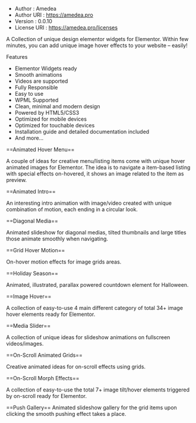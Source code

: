 
*	Author : Amedea
*	Author URI : https://amedea.pro
*	Version : 0.0.10
*	License URI : https://amedea.pro/licenses

A Collection of unique design elementor widgets for Elementor.
Within few minutes, you can add unique image hover effects to your website – easily!

Features
+ Elementor Widgets ready
+ Smooth animations
+ Videos are supported
+ Fully Responsible
+ Easy to use
+ WPML Supported
+ Clean, minimal and modern design
+ Powered by HTML5/CSS3
+ Optimized for mobile devices
+ Optimized for touchable devices
+ Installation guide and detailed documentation included
+ And more…


==Animated Hover Menu==

A couple of ideas for creative menu/listing items come with unique hover animated images for Elementor. The idea is to navigate a item-based listing with special effects on-hovered, it shows an image related to the item as preview.

==Animated Intro==

An interesting intro animation with image/video created with unique combination of motion, each ending in a circular look.

==Diagonal Media==

Animated slideshow for diagonal medias, tilted thumbnails and large titles those animate smoothly when navigating.

==Grid Hover Motion==

On-hover motion effects for image grids areas.

==Holiday Season==

Animated, illustrated, parallax powered countdown element for Halloween.

==Image Hover==

A collection of easy-to-use 4 main different category of total 34+ image hover elements ready for Elementor.

==Media Slider==

A collection of unique ideas for slideshow animations on fullscreen videos/images.

==On-Scroll Animated Grids==

Creative animated ideas for on-scroll effects using grids.

==On-Scroll Morph Effects==

A collection of easy-to-use the total 7+ image tilt/hover elements triggered by on-scroll ready for Elementor.

==Push Gallery==
Animated slideshow gallery for the grid items upon clicking the smooth pushing effect takes a place.
